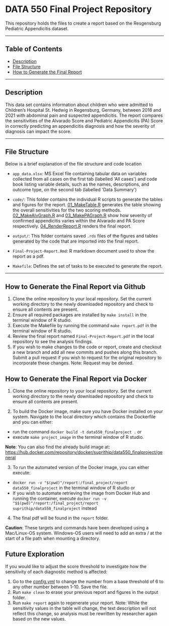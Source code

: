 
# DATA 550 Final Project Repository
This repository holds the files to create a report based on the Resgensburg Pediatric Appendicitis dataset. 

------------------------------------------------------------------------

## Table of Contents
- [Description](#description)
- [File Structure](#file-structure)
- [How to Generate the Final Report](#how-to-generate-the-final-report)

------------------------------------------------------------------------

## Description
This data set contains information about children who were admitted to Children’s Hospital St. Hedwig in Regensburg, Germany, between 2016 and 2021 with abdominal pain and suspected appendicitis. The report compares the sensitivities of the Alvarado Score and Pediatric Appendicitis (PA) Score in correctly predicting an appendicitis diagnosis and how the severity of diagnosis can impact the score.

------------------------------------------------------------------------

## File Structure

Below is a brief explanation of the file structure and code location

- `app_data.xlsx`: MS Excel file containing tabular data on variables collected from all cases on the first tab (labelled 'All cases') and code book listing variable details, such as the names, descriptions, and outcome type, on the second tab (labelled 'Data Summary')

- `code/`: This folder contains the individual R scripts to generate the tables and figures for the report. [01_MakeTable.R](code/01_MakeTable.R) generates the table showing the overall sensitivities for the two scoring methods. [02_MakeAlvGraph.R](code/02_MakeAlvGraph.R) and [03_MakePAGraph.R](code/03_MakePAGraph.R) show how severity of confirmed appendicitis varies within the Alvarado and PA Score respectively. [04_RenderReport.R](code/04_RenderReport.R) renders the final report.

- `output/`: This folder contains saved `.rds` files of the figures and tables generated by the code that are imported into the final report.

- `Final-Project-Report.Rmd`: R markdown document used to show the report as a pdf.

- `Makefile`: Defines the set of tasks to be executed to generate the report.

------------------------------------------------------------------------

## How to Generate the Final Report via Github

1. Clone the online repository to your local repository. Set the current working directory to the newly downloaded repository and check to ensure all contents are present.
2. Ensure all required packages are installed by `make install` in the terminal window of R studio.
3. Execute the Makefile by running the command `make report.pdf` in the terminal window of R studio.
4. Review the final report named `Final-Project-Report.pdf` in the local repository to see the analysis findings.
5. If you wish to make changes to the code or report, create and checkout a new branch and add all new commits and pushes along this branch. Submit a pull request if you wish to request for the original repository to incorporate these changes. Note: Request may be denied.

## How to Generate the Final Report via Docker
1. Clone the online repository to your local repository. Set the current working directory to the newly downloaded repository and check to ensure all contents are present.

2. To build the Docker image, make sure you have Docker installed on your system. Navigate to the local directory which contains the Dockerfile and you can either: 

* run the command `docker build -t data550_finalproject .` or
* execute `make project_image` in the terminal window of R studio.
  
**Note**: You can also find the already build image at: https://hub.docker.com/repository/docker/suprithip/data550_finalproject/general

3. To run the automated version of the Docker image, you can either execute:

* `docker run -v "$(pwd)"/report:/final_project/report data550_finalproject` in the terminal window of R studio or
* If you wish to automate retrieving the image from Docker Hub and running the container, execute `docker run -v "$$(pwd)"/report:/final_project/report suprithip/data550_finalproject` instead

4. The final pdf will be found in the `report` folder.

**Caution**: These targets and commands have been developed using a Mac/Linux-OS system. Windows-OS users will need to add an extra / at the start of a file path when mounting a directory.


## Future Exploration
If you would like to adjust the score threshold to investigate how the sensitivity of each diagnostic method is affected:
  1. Go to the [config.yml](config.yml) to change the number from a base threshold of 6 to any other number between 1-10. Save the          file.
  2. Run `make clean` to erase your previous report and figures in the output folder.
  3. Run `make report` again to regenerate your report. Note: While the sensitivity values in the table will change, the text description will not reflect this change, so analysis must be rewritten by researcher again based on the new values.